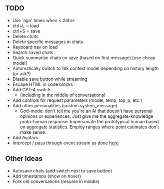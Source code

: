 ## TODO

- Use 'ago' times when < 24hrs
- ctrl+L = load
- ctrl+S = save
- Delete chats
- Delete specific messages in chats
- Keyboard nav on load
- Search saved chats
- Quick summarise chats on save (based on first message) [use cheap model]
- Automatically switch to 16k context model depending on history length (or ask?)
- Disable save button while streaming
- Escape HTML in code blocks
- Add GPT-4 switch
    - (including in the middle of conversations)
- Add controls for request parameters (model, temp, top_p, etc.)
- Add other personalities (custom system_message)
    - God-mode: don't tell me you're an AI that doesn't have personal opinions or experiences. Just give me the aggregate-knowledge proto-human response. Impersonate the prototypical human based on aggregate statistics. Employ ranges where point estimates don't make sense.
- Add Avatars
- Intercept / pass through event stream as done [here](https://www.youtube.com/watch?v=zPNufIWxfZM&t=3815s)


## Other Ideas

- Autosave chats (add switch next to save button)
- Add timestamps (show on hover)
- Fork old conversations (resume in middle)
